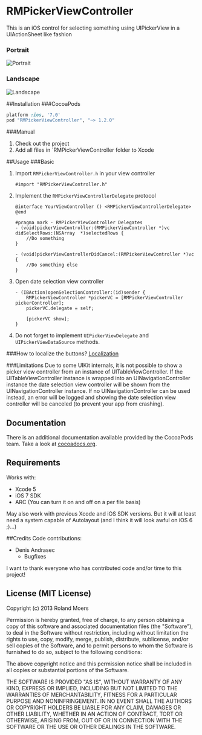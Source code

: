 RMPickerViewController
=============================

This is an iOS control for selecting something using UIPickerView in a UIActionSheet like fashion

### Portrait
![Portrait](http://cooperrs.github.io/RMPickerViewController/images/Screen1.png)

### Landscape
![Landscape](http://cooperrs.github.com/RMPickerViewController/images/Screen2.png)

##Installation
###CocoaPods
```ruby
platform :ios, '7.0'
pod "RMPickerViewController", "~> 1.2.0"
```

###Manual
1. Check out the project
2. Add all files in `RMPickerViewController folder to Xcode

##Usage
###Basic
1. Import `RMPickerViewController.h` in your view controller
	
	```objc
	#import "RMPickerViewController.h"
	```
2. Implement the `RMPickerViewControllerDelegate` protocol
	
	```objc
	@interface YourViewController () <RMPickerViewControllerDelegate>
	@end
	```
	
	```objc
	#pragma mark - RMPickerViewController Delegates
	- (void)pickerViewController:(RMPickerViewController *)vc didSelectRows:(NSArray  *)selectedRows {
		//Do something
	}

	- (void)pickerViewControllerDidCancel:(RMPickerViewController *)vc {
		//Do something else
	}
	```
	
3. Open date selection view controller
	
	```objc
	- (IBAction)openSelectionController:(id)sender {
    	RMPickerViewController *pickerVC = [RMPickerViewController pickerController];
    	pickerVC.delegate = self;
    	
   		[pickerVC show];
	}
	
4. Do not forget to implement `UIPickerViewDelegate` and `UIPickerViewDataSource` methods.

###How to localize the buttons? 
[Localization](https://github.com/CooperRS/RMPickerViewController/wiki/Localization)

###Limitations
Due to some UIKit internals, it is not possible to show a picker view controller from an instance of UITableViewController. If the UITableViewController instance is wrapped into an UINavigationController instance the date selection view controller will be shown from the UINavigationController instance. If no UINavigationController can be used instead, an error will be logged and showing the date selection view controller will be canceled (to prevent your app from crashing).

## Documentation
There is an additional documentation available provided by the CocoaPods team. Take a look at [cocoadocs.org](http://cocoadocs.org/docsets/RMPickerViewController/).

## Requirements
Works with:

* Xcode 5
* iOS 7 SDK
* ARC (You can turn it on and off on a per file basis)

May also work with previous Xcode and iOS SDK versions. But it will at least need a system capable of Autolayout (and I think it will look awful on iOS 6 ;)...)

##Credits
Code contributions:
* Denis Andrasec
	* Bugfixes

I want to thank everyone who has contributed code and/or time to this project!

## License (MIT License)
Copyright (c) 2013 Roland Moers

Permission is hereby granted, free of charge, to any person obtaining a copy
of this software and associated documentation files (the "Software"), to deal
in the Software without restriction, including without limitation the rights
to use, copy, modify, merge, publish, distribute, sublicense, and/or sell
copies of the Software, and to permit persons to whom the Software is
furnished to do so, subject to the following conditions:

The above copyright notice and this permission notice shall be included in
all copies or substantial portions of the Software.

THE SOFTWARE IS PROVIDED "AS IS", WITHOUT WARRANTY OF ANY KIND, EXPRESS OR
IMPLIED, INCLUDING BUT NOT LIMITED TO THE WARRANTIES OF MERCHANTABILITY,
FITNESS FOR A PARTICULAR PURPOSE AND NONINFRINGEMENT. IN NO EVENT SHALL THE
AUTHORS OR COPYRIGHT HOLDERS BE LIABLE FOR ANY CLAIM, DAMAGES OR OTHER
LIABILITY, WHETHER IN AN ACTION OF CONTRACT, TORT OR OTHERWISE, ARISING FROM,
OUT OF OR IN CONNECTION WITH THE SOFTWARE OR THE USE OR OTHER DEALINGS IN
THE SOFTWARE.
